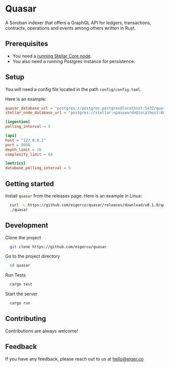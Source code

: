 # Quasar

A Soroban indexer that offers a GraphQL API for ledgers, transactions, contracts, operations and events among others written in Rust.

## Prerequisites

- You need a [running Stellar Core node](https://developers.stellar.org/docs/run-core-node/installation).
- You also need a running Postgres instance for persistence.

## Setup

You will need a config file located in the path `config/config.toml`.

Here is an example:

```toml
quasar_database_url = "postgres://postgres:postgres@localhost:5432/quasar_development"
stellar_node_database_url = "postgres://stellar:<password>@localhost:8001/core"

[ingestion]
polling_interval = 5

[api]
host = "127.0.0.1"
port = 8000
depth_limit = 16
complexity_limit = 64

[metrics]
database_polling_interval = 5
```

## Getting started

Install `quasar` from the releases page. Here is an example in Linux:

```bash
  curl -L https://github.com/eigerco/quasar/releases/download/v0.1.0/quasar > quasar
  ./quasar
```

## Development

Clone the project

```bash
  git clone https://github.com/eigerco/quasar
```

Go to the project directory

```bash
  cd quasar
```

Run Tests

```bash
  cargo test
```

Start the server

```bash
  cargo run
```

## Contributing

Contributions are always welcome!

## Feedback

If you have any feedback, please reach out to us at hello@eiger.co

